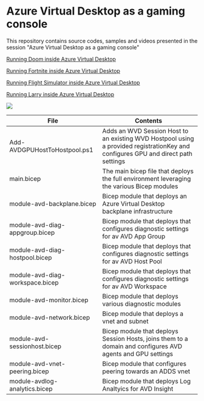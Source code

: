 #  Azure Virtual Desktop as a gaming console
This repository contains source codes, samples and videos presented in the session "Azure Virtual Desktop as a gaming console"

<a href="https://youtu.be/NmNbgH2rLfw">Running Doom inside Azure Virtual Desktop</a>

<a href="https://youtu.be/6cMD8_U4Keg">Running Fortnite inside Azure Virtual Desktop</a>

<a href="">Running Flight Simulator inside Azure Virtual Desktop</a>

<a href="">Running Larry inside Azure Virtual Desktop</a>


<img align="center" src="https://github.com/fberson/Azure-Virtual-Desktop-as-a-gaming-console/blob/main/Visualizer.png">

File | Contents
----------------------------------------- | -------------
Add-AVDGPUHostToHostpool.ps1 | Adds an WVD Session Host to an existing WVD Hostpool using a provided registrationKey and configures GPU and direct path settings
main.bicep | The main bicep file that deploys the full environment leveraging the various Bicep modules
module-avd-backplane.bicep | Bicep module that deploys an Azure Virtual Desktop backplane infrastructure
module-avd-diag-appgroup.bicep | Bicep module that deploys that configures diagnostic settings for av AVD App Group
module-avd-diag-hostpool.bicep | Bicep module that deploys that configures diagnostic settings for av AVD Host Pool
module-avd-diag-workspace.bicep | Bicep module that deploys that configures diagnostic settings for av AVD Workspace
module-avd-monitor.bicep | Bicep module that deploys various diagnostic modules
module-avd-network.bicep | Bicep module that deploys a vnet and subnet
module-avd-sessionhost.bicep | Bicep module that deploys Session Hosts, joins them to a domain and configures AVD agents and GPU settings
module-avd-vnet-peering.bicep | Bicep module that configures peering towards an ADDS vnet
module-avdlog-analytics.bicep | Bicep module that deploys Log Analtyics for AVD Insight

